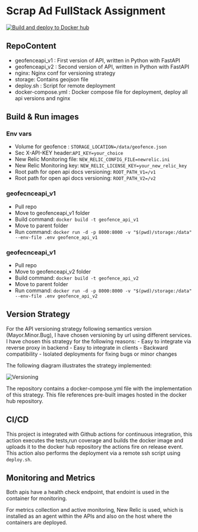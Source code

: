 # Scrap Ad FullStack Assignment

[![Build and deploy to Docker hub](https://github.com/hastman/scrap-ad-assigment/actions/workflows/deployment-apis.yml/badge.svg?branch=main)](https://github.com/hastman/scrap-ad-assigment/actions/workflows/deployment-apis.yml)

## RepoContent

- geofenceapi_v1 : First version of API, written in Python with FastAPI
- geofenceapi_v2 : Second version of API, written in Python with FastAPI
- nginx: Nginx conf for versioning strategy
- storage: Contains geojson file
- deploy.sh : Script for remote deployment
- docker-compose.yml : Docker compose file for deployment, deploy all api versions and nginx

## Build & Run images

### Env vars

- Volume for geofence : `STORAGE_LOCATION=/data/geofence.json`
- Sec X-API-KEY header:`API_KEY=your_choice`
- New Relic Monitoring file: `NEW_RELIC_CONFIG_FILE=newrelic.ini`
- New Relic Monitoring key: `NEW_RELIC_LICENSE_KEY=your_new_relic_key`
- Root path for open api docs versioning: `ROOT_PATH_V1=/v1`
- Root path for open api docs versioning: `ROOT_PATH_V2=/v2`

### geofecnceapi_v1

- Pull repo
- Move to geofenceapi_v1 folder
- Build command: `docker build -t geofence_api_v1`
- Move to parent folder
- Run command: `docker run -d -p 8000:8000 -v "$(pwd)/storage:/data" --env-file .env geofence_api_v1`

### geofecnceapi_v1

- Pull repo
- Move to geofenceapi_v2 folder
- Build command: `docker build -t geofence_api_v2`
- Move to parent folder
- Run command: `docker run -d -p 8000:8000 -v "$(pwd)/storage:/data" --env-file .env geofence_api_v2`

## Version Strategy

For the API versioning strategy following semantics version (Mayor.Minor.Bug), I have chosen versioning by url using different services.
I have chosen this strategy for the following reasons: - Easy to integrate via reverse proxy in backend - Easy to integrate in clients - Backward compatibility - Isolated deployments for fixing bugs or minor changes

The following diagram illustrates the strategy implemented:

![Versioning](https://www2.online-converting.com/upload/api_f149f584b9/result.jpg)

The repository contains a docker-compose.yml file with the implementation of this strategy. This file references pre-built images hosted in the docker hub repository.

## CI/CD

This project is integrated with Github actions for continuous integration, this action executes the tests,run coverage and builds the docker image and uploads it to the docker hub repository the actions fire on release event. This action also performs the deployment via a remote ssh script using `deploy.sh`.

## Monitoring and Metrics

Both apis have a health check endpoint, that endoint is used in the container for monitoring.

For metrics collection and active monitoring, New Relic is used, which is installed as an agent within the APIs and also on the host where the containers are deployed.
